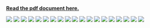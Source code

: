 [**Read the pdf document here.**](./docs/Computational_Mathematics.pdf)

![](/docs/report_images/Computational_Mathematics-1.jpg)
![](/docs/report_images/Computational_Mathematics-2.jpg)
![](/docs/report_images/Computational_Mathematics-3.jpg)
![](/docs/report_images/Computational_Mathematics-4.jpg)
![](/docs/report_images/Computational_Mathematics-5.jpg)
![](/docs/report_images/Computational_Mathematics-6.jpg)
![](/docs/report_images/Computational_Mathematics-7.jpg)
![](/docs/report_images/Computational_Mathematics-8.jpg)
![](/docs/report_images/Computational_Mathematics-9.jpg)
![](/docs/report_images/Computational_Mathematics-11.jpg)
![](/docs/report_images/Computational_Mathematics-12.jpg)
![](/docs/report_images/Computational_Mathematics-13.jpg)
![](/docs/report_images/Computational_Mathematics-14.jpg)
![](/docs/report_images/Computational_Mathematics-15.jpg)
![](/docs/report_images/Computational_Mathematics-16.jpg)
![](/docs/report_images/Computational_Mathematics-17.jpg)
![](/docs/report_images/Computational_Mathematics-18.jpg)
![](/docs/report_images/Computational_Mathematics-19.jpg)
![](/docs/report_images/Computational_Mathematics-20.jpg)
